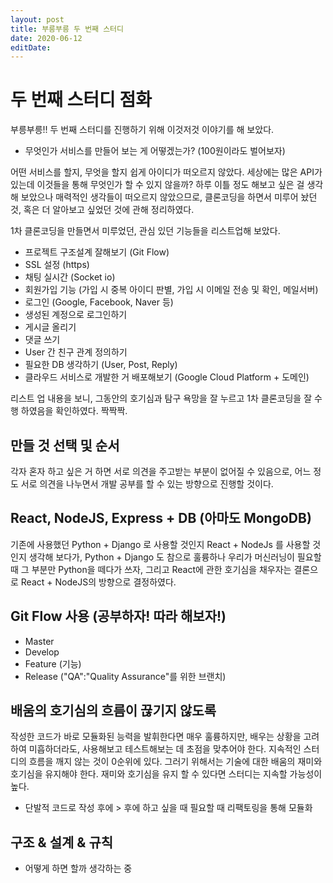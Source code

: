 ```yaml
---
layout: post
title: 부릉부릉 두 번째 스터디
date: 2020-06-12
editDate:
---
```


# 두 번째 스터디 점화

부릉부릉!!
두 번째 스터디를 진행하기 위해 이것저것 이야기를 해 보았다.
- 무엇인가 서비스를 만들어 보는 게 어떻겠는가? (100원이라도 벌어보자)

어떤 서비스를 할지, 무엇을 할지 쉽게 아이디가 떠오르지 않았다. 세상에는 많은 API가 있는데 이것들을 통해 무엇인가 할 수 있지 않을까? 하루 이틀 정도 해보고 싶은 걸 생각해 보았으나 매력적인 생각들이 떠오르지 않았으므로, 클론코딩을 하면서 미루어 놨던 것, 혹은 더 알아보고 싶었던 것에 관해 정리하였다.

1차 클론코딩을 만들면서 미루었던, 관심 있던 기능들을 리스트업해 보았다.
- 프로젝트 구조설계 잘해보기 (Git Flow)
- SSL 설정 (https)
- 채팅 실시간 (Socket io)
- 회원가입 기능 (가입 시 중복 아이디 판별, 가입 시 이메일 전송 및 확인, 메일서버)
- 로그인 (Google, Facebook, Naver 등)
- 생성된 계정으로 로그인하기
- 게시글 올리기
- 댓글 쓰기
- User 간 친구 관계 정의하기
- 필요한 DB 생각하기 (User, Post, Reply)
- 클라우드 서비스로 개발한 거 배포해보기 (Google Cloud Platform + 도메인)


리스트 업 내용을 보니, 그동안의 호기심과 탐구 욕망을 잘 누르고 1차 클론코딩을 잘 수행 하였음을 확인하였다. 짝짝짝.

## 만들 것 선택 및 순서
각자 혼자 하고 싶은 거 하면 서로 의견을 주고받는 부분이 없어질 수 있음으로, 어느 정도 서로 의견을 나누면서 개발 공부를 할 수 있는 방향으로 진행할 것이다.

## React, NodeJS, Express + DB (아마도 MongoDB)
기존에 사용했던 Python + Django 로 사용할 것인지 React + NodeJs 를 사용할 것인지 생각해 보다가, Python + Django 도 참으로 훌륭하나 우리가 머신러닝이 필요할 때 그 부분만 Python을 떼다가 쓰자, 그리고 React에 관한 호기심을 채우자는 결론으로 React + NodeJS의 방향으로 결정하였다.

## Git Flow 사용 (공부하자! 따라 해보자!)
- Master
- Develop
- Feature (기능)
- Release ("QA":"Quality Assurance"를 위한 브랜치)


## 배움의 호기심의 흐름이 끊기지 않도록
작성한 코드가 바로 모듈화된 능력을 발휘한다면 매우 훌륭하지만, 배우는 상황을 고려하여 미흡하더라도,
사용해보고 테스트해보는 데 초점을 맞추어야 한다. 지속적인 스터디의 흐름을 깨지 않는 것이 0순위에 있다. 그러기 위해서는 기술에 대한 배움의 재미와 호기심을 유지해야 한다. 재미와 호기심을 유지 할 수 있다면 스터디는 지속할 가능성이 높다.

- 단발적 코드로 작성 후에 > 후에 하고 싶을 때 필요할 때 리팩토링을 통해 모듈화

## 구조 & 설계 & 규칙
- 어떻게 하면 할까 생각하는 중

